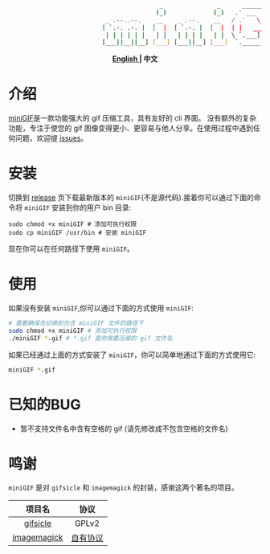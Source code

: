 ````bash
                                          _               _      ______    _____   ________  
                                         (_)             (_)   .' ___  |  |_   _| |_   __  | 
                           _ .--..--.    __    _ .--.    __   / .'   \_|    | |     | |_ \_| 
                          [ `.-. .-. |  [  |  [ `.-. |  [  |  | |   ____    | |     |  _|    
                           | | | | | |   | |   | | | |   | |  \ `.___]  |  _| |_   _| |_     
                          [___||__||__] [___] [___||__] [___]  `._____.'  |_____| |_____|    
````
**<p align="center"><a href="https://github.com/lolimay/miniGIF"> English </a> | 中文</p>**

# 介绍
[miniGIF](https://github.com/lolimay/miniGIF)是一款功能强大的 gif 压缩工具，具有友好的 cli 界面。 没有额外的复杂功能，专注于使您的 gif 图像变得更小、更容易与他人分享。在使用过程中遇到任何问题，欢迎提 [issues](https://github.com/lolimay/miniGIF/issues/new)。

# 安装

切换到 [release](https://github.com/lolimay/miniGIF/releases) 页下载最新版本的 `miniGIF`(不是源代码).接着你可以通过下面的命令将 `miniGIF` 安装到你的用户 bin 目录:
````
sudo chmod +x miniGIF # 添加可执行权限
sudo cp miniGIF /usr/bin # 安装 miniGIF
````

现在你可以在任何路径下使用 `miniGIF`。

# 使用
如果没有安装 `miniGIF`,你可以通过下面的方式使用 `miniGIF`:
````bash
# 需要确保先切换到包含 miniGIF 文件的路径下
sudo chmod +x miniGIF # 添加可执行权限
./miniGIF *.gif # *.gif 是你需要压缩的 gif 文件名
````
如果已经通过上面的方式安装了 `miniGIF`，你可以简单地通过下面的方式使用它:
````bash
miniGIF *.gif
````
# 已知的BUG
- 暂不支持文件名中含有空格的 gif (请先修改成不包含空格的文件名)

# 鸣谢
`miniGIF` 是对 `gifsicle` 和 `imagemagick` 的封装，感谢这两个著名的项目。

| 项目名 | 协议 |
| :-: | :-: |
| [gifsicle](https://github.com/kohler/gifsicle) | GPLv2 |
| [imagemagick](https://github.com/ImageMagick/ImageMagick) | [自有协议](https://imagemagick.org/script/license.php) |
